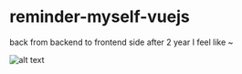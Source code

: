# reminder-myself-vuejs
back from backend to frontend side after 2 year I feel like ~

![alt text](https://f.ptcdn.info/490/030/000/1429423583-1388646127-o.jpg)
